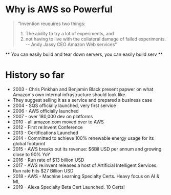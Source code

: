 # Why is AWS so Powerful
> "Invention reuquires two things: 
> 1. The ability to try a lot of experiments, and 
> 2. not having to live with the collateral damage of failed experiments.
> -- Andy Jassy CEO Amazon Web services"

** You can easily build and tear down servers,  you can easily build serv **

# History so far
* 2003 - Chris Pinkhan and Benjamin Black present papwer on what Amazon's own internal infrastructure should look like. 
* They suggest selling it as a service and prepared a business case
* 2004 - SQS officially launched,  very first service
* 2006 - AWS officially launched
* 2007 - over 180,000 dev on platforms
* 2010 - all amazon.com moved over to AWS
* 2012 - First re:Invent Conference
* 2013 - Certifications Launched
* 2014 - Committed to achieve 100% renewable energy usage for its global footprint
* 2015 - AWS  breaks out its revenue: $6Bil USD per annum and growing close to 90% YoY
* 2016 - Run rate of $13 billion USD
* 2017 - AWS re:invent releases a host of Artificial Intelligent Services. Run rate hits $27 Billion USD
* 2018 - AWS - Machine Learning Specialty Certs. Heavy focus on AI & ML
* 2019 - Alexa Specialty Beta Cert Launched. 10 Certs!
